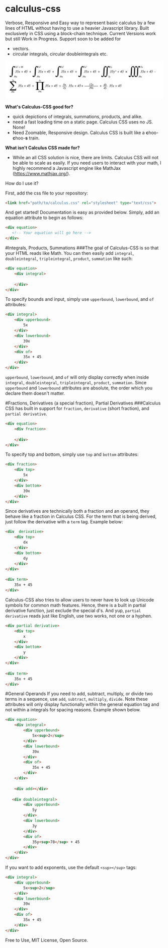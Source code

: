 # calculus-css

Verbose, Responsive and Easy way to represent basic calculus by a few lines of HTML without having to use a heavier Javascript library. Built exclusively in CSS using a block-chain technique.  Current Versions work but still Work in Progress.  Support soon to be added for 
* vectors.
* circular integrals, circular doubleintegrals etc.


![Render Example](/example/render2.png)

**What's Calculus-CSS good for?**
* quick depictions of integrals, summations, products, and alike. 
* need a fast loading time on a static page.  Calculus CSS uses no JS.  None!
* Need Zoomable, Responsive design.  Calculus CSS is built like a **c**hoo-**c**hoo-**s** train.

**What isn't Calculus CSS made for?**
* While an all CSS solution is nice, there are limits.  Calculus CSS will not be able to scale as easily. If you need users to interact with your math, I highly recommend a Javascript engine like MathJax (https://www.mathjax.org/).

How do I use it? 

First, add the css file to your repository: 
```HTML
<link href="path/to/calculus.css" rel="stylesheet" type="text/css">
```

And get started!  Documentation is easy as provided below.  Simply, add an equation attribute to begin as follows:
```HTML
<div equation>
   <!-- Your equation will go here -->
</div>
```

#Integrals, Products, Summations
###The goal of Calculus-CSS is so that your HTML reads like Math.  You can then easily add ```integral```, ```doubleintegral```, ```tripleintegral```, ```product```, ```summation``` like such:

```HTML
<div equation>
    <div integral>

    </div>
</div>
```

To specify bounds and input, simply use ```upperbound```, ```lowerbound```, and ```of``` attributes: 
```HTML
<div integral>
    <div upperbound>
        5x
    </div>
    <div lowerbound>
        39x
    </div>
    <div of>
        35x + 45
    </div>
</div>
```



```upperbound```, ```lowerbound```, and ```of``` will only display correctly when inside ```integral```, ```doubleintegral```, ```tripleintegral```, ```product```, ```summation```.  Since ```upperbound``` and ```lowerbound``` attributes are absolute, the order which you declare them doesn't matter.


#Fractions, Derivatives (a special fraction), Partial Derivatives
###Calculus CSS has built in support for ```fraction```, ```derivative``` (short fraction), and ```partial derivative```.  

```HTML
<div equation>
    <div fraction>

    </div>
</div>
```

To specify top and bottom, simply use ```top```  and ```bottom``` attributes: 
```HTML
<div fraction>
    <div top>
        5x
    </div>
    <div bottom>
        39x
    </div>
</div>
```

Since derivatives are technically both a fraction and an operand, they behave like a fraction in Calculus CSS.  For the term that is being derived, just follow the derivative with a ```term``` tag.  Example below:

```HTML
<div  derivative>
    <div top>
        dx 
    </div>
    <div bottom>
        dy
    </div>
</div>

<div term>
    35x + 45
</div>
```
Calculus-CSS also tries to allow users to never have to look up Unicode symbols for common math features. Hence, there is a built in partial derivative function, just exclude the special d's.  And yup, ```partial derivative``` reads just like English, use two works, not one or a hyphen.

```HTML
<div partial derivative>
    <div top>
        x 
    </div>
    <div bottom>
        y
    </div>
</div>

<div term>
    35x + 45
</div>
```
#General Operands
If you need to add, subtract, multiply, or divide two terms in a sequence, use ```add```, ```subtract```, ```multiply```, ```divide```.
Note these attributes will only display functionally within the general equation tag and not within a integrals for spacing reasons.
Example shown below.

```HTML
<div equation>
    <div integral>
        <div upperbound>
            5x<sup>2</sup>
        </div>
        <div lowerbound>
            39x
        </div>
        <div of>
            35x + 45
        </div>
    </div>

    <div add></div>

   <div doubleintegral>
        <div upperbound>
            5y
        </div>
        <div lowerbound>
            3y
        </div>
        <div of>
            35y<sup>78</sup> + 45
        </div>
    </div>
</div>
```

If you want to add exponents, use the default ```<sup></sup>``` tags:
```HTML
<div integral>
    <div upperbound>
        5x<sup>2</sup>
    </div>
    <div lowerbound>
        39x
    </div>
    <div of>
        35x + 45
    </div>
</div>
```

Free to Use, MIT License, Open Source.
